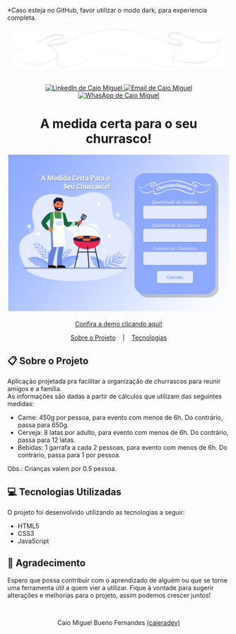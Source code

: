 *Caso esteja no GitHub, favor utilizar o modo dark, para experiencia completa.<br>
<p align="center">
  <img alt="Logo Churrascômetro" src="https://github.com/caieradev/Churrascometro/blob/main/assets/Churrascometro.png"/>
  <br><br>
</p>

<p align="center">	
  <a href="https://www.linkedin.com/in/caiomiguelfernandes/">
    <img alt="LinkedIn de Caio Miguel" src="https://img.shields.io/badge/-CaioMiguelFernandes-0077B7?style=flat&logo=Linkedin&logoColor=white" />
  </a>

  <a href="mailto:caiombuenof@gmail.com">
    <img alt="Email de Caio Miguel" src="https://img.shields.io/badge/-caiombuenof@gmail.com-0077B7?style=flat&logo=Gmail&logoColor=white" />
  </a>
  
  <a href="https://web.whatsapp.com/send?phone=5551991732630">
    <img alt="WhasApp de Caio Miguel" src="https://img.shields.io/badge/-WhatsApp-0077B7?style=flat&logo=WhatsApp&logoColor=white" />
  </a>
</p>

<h1 align="center">
  A medida certa para o seu churrasco!
</h1>

<p align="center">
  <img style="width: 500px;" alt="mockup" src="https://github.com/caieradev/Churrascometro/blob/main/assets/mockup.png" width="100%">
  <br><br>
  <a href="https://caieradev.github.io/Churrascometro/">Confira a demo clicando aqui!</a>
</p>
<hl>

<p align="center">
  <a href="#clipboard-sobre-o-projeto">Sobre o Projeto</a>
  &nbsp;&nbsp;&nbsp;|&nbsp;&nbsp;&nbsp;
  <a href="#computer-tecnologias-utilizadas">Tecnologias</a>
</p>

## :clipboard: Sobre o Projeto

<p>
  Aplicação projetada pra facilitar a organização de churrascos para reunir amigos e a família.<br>
  As informações são dadas a partir de cálculos que utilizam das seguintes medidas:
  <ul>
    <li>Carne: 450g por pessoa, para evento com menos de 6h. Do contrário, passa para 650g.</li>
    <li>Cerveja: 8 latas por adulto, para evento com menos de 6h. Do contrário, passa para 12 latas.</li>
    <li>Bebidas: 1 garrafa a cada 2 pessoas, para evento com menos de 6h. Do contrário, passa para 1 por pessoa.</li>
  </ul>
  Obs.: Crianças valem por 0.5 pessoa.
</p>

## :computer: Tecnologias Utilizadas

<p>
  O projeto foi desenvolvido utilizando as tecnologias a seguir:
  <ul>
    <li>HTML5</li>
    <li>CSS3</li>
    <li>JavaScript</li>
  </ul>
</p>

## :pray: Agradecimento

<p>
  Espero que possa contribuir com o aprendizado de alguém ou que se torne uma ferramenta útil a quem vier a utilizar.
  Fique à vontade para sugerir alterações e melhorias para o projeto, assim podemos crescer juntos!
</p>
<br>
<p align="center">
  Caio Miguel Bueno Fernandes <a alt="GitHub de Caio Miguel" href="https://github.com/caieradev">(caieradev)</a>
</p>
